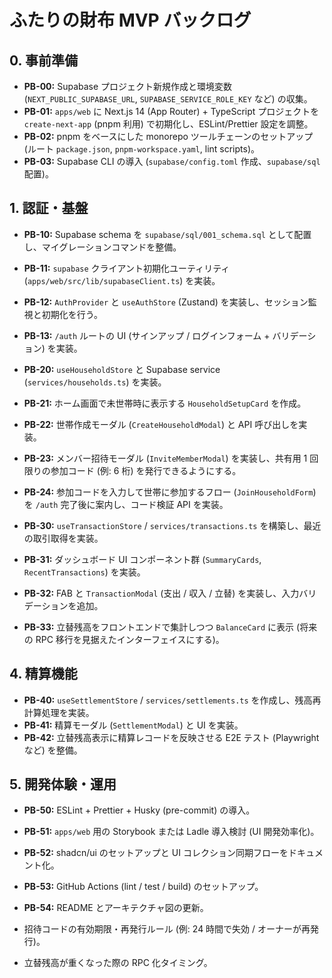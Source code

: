 # ふたりの財布 MVP バックログ

## 0. 事前準備
- **PB-00:** Supabase プロジェクト新規作成と環境変数 (`NEXT_PUBLIC_SUPABASE_URL`, `SUPABASE_SERVICE_ROLE_KEY` など) の収集。
- **PB-01:** `apps/web` に Next.js 14 (App Router) + TypeScript プロジェクトを `create-next-app` (pnpm 利用) で初期化し、ESLint/Prettier 設定を調整。
- **PB-02:** pnpm をベースにした monorepo ツールチェーンのセットアップ (ルート `package.json`, `pnpm-workspace.yaml`, lint scripts)。
- **PB-03:** Supabase CLI の導入 (`supabase/config.toml` 作成、`supabase/sql` 配置)。

## 1. 認証・基盤
- **PB-10:** Supabase schema を `supabase/sql/001_schema.sql` として配置し、マイグレーションコマンドを整備。
- **PB-11:** `supabase` クライアント初期化ユーティリティ (`apps/web/src/lib/supabaseClient.ts`) を実装。
- **PB-12:** `AuthProvider` と `useAuthStore` (Zustand) を実装し、セッション監視と初期化を行う。
- **PB-13:** `/auth` ルートの UI (サインアップ / ログインフォーム + バリデーション) を実装。

- **PB-20:** `useHouseholdStore` と Supabase service (`services/households.ts`) を実装。
- **PB-21:** ホーム画面で未世帯時に表示する `HouseholdSetupCard` を作成。
- **PB-22:** 世帯作成モーダル (`CreateHouseholdModal`) と API 呼び出しを実装。
- **PB-23:** メンバー招待モーダル (`InviteMemberModal`) を実装し、共有用 1 回限りの参加コード (例: 6 桁) を発行できるようにする。
- **PB-24:** 参加コードを入力して世帯に参加するフロー (`JoinHouseholdForm`) を `/auth` 完了後に案内し、コード検証 API を実装。

- **PB-30:** `useTransactionStore` / `services/transactions.ts` を構築し、最近の取引取得を実装。
- **PB-31:** ダッシュボード UI コンポーネント群 (`SummaryCards`, `RecentTransactions`) を実装。
- **PB-32:** FAB と `TransactionModal` (支出 / 収入 / 立替) を実装し、入力バリデーションを追加。
- **PB-33:** 立替残高をフロントエンドで集計しつつ `BalanceCard` に表示 (将来の RPC 移行を見据えたインターフェイスにする)。

## 4. 精算機能
- **PB-40:** `useSettlementStore` / `services/settlements.ts` を作成し、残高再計算処理を実装。
- **PB-41:** 精算モーダル (`SettlementModal`) と UI を実装。
- **PB-42:** 立替残高表示に精算レコードを反映させる E2E テスト (Playwright など) を整備。

## 5. 開発体験・運用
- **PB-50:** ESLint + Prettier + Husky (pre-commit) の導入。
- **PB-51:** `apps/web` 用の Storybook または Ladle 導入検討 (UI 開発効率化)。
- **PB-52:** shadcn/ui のセットアップと UI コレクション同期フローをドキュメント化。
- **PB-53:** GitHub Actions (lint / test / build) のセットアップ。
- **PB-54:** README とアーキテクチャ図の更新。

- 招待コードの有効期限・再発行ルール (例: 24 時間で失効 / オーナーが再発行)。
- 立替残高が重くなった際の RPC 化タイミング。
